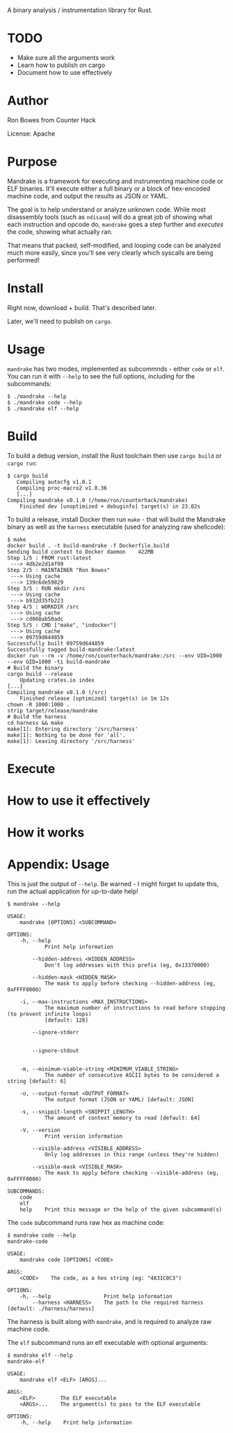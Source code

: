 A binary analysis / instrumentation library for Rust.

# TODO

* Make sure all the arguments work
* Learn how to publish on cargo
* Document how to use effectively

# Author

Ron Bowes from Counter Hack

License: Apache

# Purpose

Mandrake is a framework for executing and instrumenting machine code or ELF
binaries. It'll execute either a full binary or a block of hex-encoded machine
code, and output the results as JSON or YAML.

The goal is to help understand or analyze unknown code. While most disassembly
tools (such as `ndisasm`) will do a great job of showing what each instruction
and opcode do, `mandrake` goes a step further and *executes* the code, showing
what actually ran.

That means that packed, self-modified, and looping code can be analyzed much
more easily, since you'll see very clearly which syscalls are being performed!

# Install

Right now, download + build. That's described later.

Later, we'll need to publish on `cargo`.

# Usage

`mandrake` has two modes, implemented as subcommnds - either `code` or `elf`.
You can run it with `--help` to see the full options, including for the
subcommands:

```
$ ./mandrake --help
$ ./mandrake code --help
$ ./mandrake elf --help
```

# Build

To build a debug version, install the Rust toolchain then use `cargo build` or
`cargo run`:

```
$ cargo build
   Compiling autocfg v1.0.1
   Compiling proc-macro2 v1.0.36
   [...]
Compiling mandrake v0.1.0 (/home/ron/counterhack/mandrake)
    Finished dev [unoptimized + debuginfo] target(s) in 23.02s
```

To build a release, install Docker then run `make` - that will build the
Mandrake binary as well as the `harness` executable (used for analyzing
raw shellcode):

```
$ make
docker build . -t build-mandrake -f Dockerfile.build
Sending build context to Docker daemon    422MB
Step 1/5 : FROM rust:latest
 ---> 4db2e2d14f99
Step 2/5 : MAINTAINER "Ron Bowes"
 ---> Using cache
 ---> 139c6de59829
Step 3/5 : RUN mkdir /src
 ---> Using cache
 ---> b932d35fb223
Step 4/5 : WORKDIR /src
 ---> Using cache
 ---> cd060ab50adc
Step 5/5 : CMD ["make", "indocker"]
 ---> Using cache
 ---> 09759d644859
Successfully built 09759d644859
Successfully tagged build-mandrake:latest
docker run --rm -v /home/ron/counterhack/mandrake:/src --env UID=1000 --env GID=1000 -ti build-mandrake
# Build the binary
cargo build --release
    Updating crates.io index
[...]
Compiling mandrake v0.1.0 (/src)
    Finished release [optimized] target(s) in 1m 12s
chown -R 1000:1000 .
strip target/release/mandrake
# Build the harness
cd harness && make
make[1]: Entering directory '/src/harness'
make[1]: Nothing to be done for 'all'.
make[1]: Leaving directory '/src/harness'
```

# Execute

# How to use it effectively

# How it works

# Appendix: Usage

This is just the output of `--help`. Be warned - I might forget to update this,
run the actual application for up-to-date help!

```
$ mandrake --help

USAGE:
    mandrake [OPTIONS] <SUBCOMMAND>

OPTIONS:
    -h, --help
            Print help information

        --hidden-address <HIDDEN_ADDRESS>
            Don't log addresses with this prefix (eg, 0x13370000)

        --hidden-mask <HIDDEN_MASK>
            The mask to apply before checking --hidden-address (eg, 0xFFFF0000)

    -i, --max-instructions <MAX_INSTRUCTIONS>
            The maximum number of instructions to read before stopping (to prevent infinite loops)
            [default: 128]

        --ignore-stderr
            

        --ignore-stdout
            

    -m, --minimum-viable-string <MINIMUM_VIABLE_STRING>
            The number of consecutive ASCII bytes to be considered a string [default: 6]

    -o, --output-format <OUTPUT_FORMAT>
            The output format (JSON or YAML) [default: JSON]

    -s, --snippit-length <SNIPPIT_LENGTH>
            The amount of context memory to read [default: 64]

    -V, --version
            Print version information

        --visible-address <VISIBLE_ADDRESS>
            Only log addresses in this range (unless they're hidden)

        --visible-mask <VISIBLE_MASK>
            The mask to apply before checking --visible-address (eg, 0xFFFF0000)

SUBCOMMANDS:
    code    
    elf     
    help    Print this message or the help of the given subcommand(s)
```

The `code` subcommand runs raw hex as machine code:

```
$ mandrake code --help
mandrake-code 

USAGE:
    mandrake code [OPTIONS] <CODE>

ARGS:
    <CODE>    The code, as a hex string (eg: "4831C0C3")

OPTIONS:
    -h, --help                 Print help information
        --harness <HARNESS>    The path to the required harness [default: ./harness/harness]
```

The harness is built along with `mandrake`, and is required to analyze raw
machine code.

The `elf` subcommand runs an elf executable with optional arguments:

```
$ mandrake elf --help
mandrake-elf 

USAGE:
    mandrake elf <ELF> [ARGS]...

ARGS:
    <ELF>        The ELF executable
    <ARGS>...    The argument(s) to pass to the ELF executable

OPTIONS:
    -h, --help    Print help information
```
